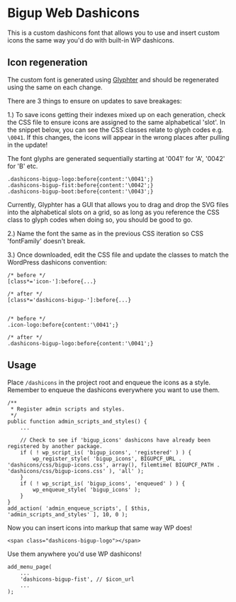 # Bigup Web Dashicons

This is a custom dashicons font that allows you to use and insert custom icons the same way you'd do with built-in WP dashicons.


## Icon regeneration

The custom font is generated using [Glyphter](http://www.glyphter.com) and should be regenerated using the same on each change.

There are 3 things to ensure on updates to save breakages:

1.) To save icons getting their indexes mixed up on each generation, check the CSS file to ensure icons are assigned to the same alphabetical 'slot'. In the snippet below, you can see the CSS classes relate to glyph codes e.g. `\0041`. If this changes, the icons will appear in the wrong places after pulling in the update!

The font glyphs are generated sequentially starting at '0041' for 'A', '0042' for 'B' etc.

```
.dashicons-bigup-logo:before{content:'\0041';}
.dashicons-bigup-fist:before{content:'\0042';}
.dashicons-bigup-boot:before{content:'\0043';}
```

Currently, Glyphter has a GUI that allows you to drag and drop the SVG files into the alphabetical slots on a grid, so as long as you reference the CSS class to glyph codes when doing so, you should be good to go.

2.) Name the font the same as in the previous CSS iteration so CSS 'fontFamily' doesn't break.

3.) Once downloaded, edit the CSS file and update the classes to match the WordPress dashicons convention:

```
/* before */
[class*='icon-']:before{...}

/* after */
[class*='dashicons-bigup-']:before{...}


/* before */
.icon-logo:before{content:'\0041';}

/* after */
.dashicons-bigup-logo:before{content:'\0041';}

```


## Usage


Place `/dashicons` in the project root and enqueue the icons as a style. Remember to enqueue the dashicons everywhere you want to use them.

```
/**
 * Register admin scripts and styles.
 */
public function admin_scripts_and_styles() {
    ...

    // Check to see if 'bigup_icons' dashicons have already been registered by another package.
    if ( ! wp_script_is( 'bigup_icons', 'registered' ) ) {
        wp_register_style( 'bigup_icons', BIGUPCF_URL . 'dashicons/css/bigup-icons.css', array(), filemtime( BIGUPCF_PATH . 'dashicons/css/bigup-icons.css' ), 'all' );
    }
    if ( ! wp_script_is( 'bigup_icons', 'enqueued' ) ) {
        wp_enqueue_style( 'bigup_icons' );
    }
}
add_action( 'admin_enqueue_scripts', [ $this, 'admin_scripts_and_styles' ], 10, 0 );

```


Now you can insert icons into markup that same way WP does!
```
<span class="dashicons-bigup-logo"></span>
```


Use them anywhere you'd use WP dashicons!

```
add_menu_page(
    ...
    'dashicons-bigup-fist', // $icon_url
    ...
);
```
